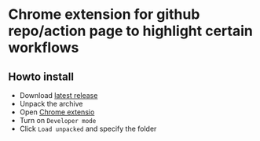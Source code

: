 # Chrome extension for github repo/action page to highlight certain workflows

## Howto install

* Download [latest release](https://github.com/caseycs/chrome-highlight-github-workflows/releases/download/v0.0.1/extension.zip)
* Unpack the archive
* Open [Chrome extensio](chrome://extensions/)
* Turn on `Developer mode`
* Click `Load unpacked` and specify the folder